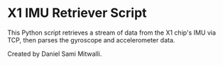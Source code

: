 # X1 IMU Retriever Script
This Python script retrieves a stream of data from the X1 chip's IMU via TCP, then parses the gyroscope and accelerometer data.

Created by Daniel Sami Mitwalli.
